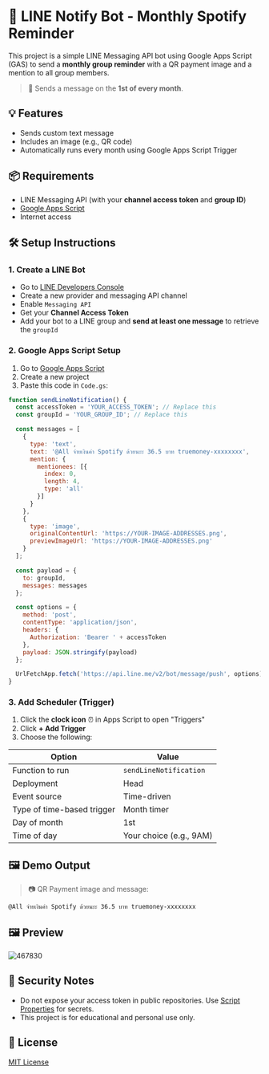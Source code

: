 # 📢 LINE Notify Bot - Monthly Spotify Reminder

This project is a simple LINE Messaging API bot using Google Apps Script (GAS) to send a **monthly group reminder** with a QR payment image and a mention to all group members.

> 📅 Sends a message on the **1st of every month**.

## 💡 Features

- Sends custom text message 
- Includes an image (e.g., QR code)
- Automatically runs every month using Google Apps Script Trigger

## 📦 Requirements

- LINE Messaging API (with your **channel access token** and **group ID**)
- [Google Apps Script](https://script.google.com/)
- Internet access

## 🛠️ Setup Instructions

### 1. Create a LINE Bot

- Go to [LINE Developers Console](https://developers.line.biz/)
- Create a new provider and messaging API channel
- Enable `Messaging API`
- Get your **Channel Access Token**
- Add your bot to a LINE group and **send at least one message** to retrieve the `groupId`

### 2. Google Apps Script Setup

1. Go to [Google Apps Script](https://script.google.com/)
2. Create a new project
3. Paste this code in `Code.gs`:

```javascript
function sendLineNotification() {
  const accessToken = 'YOUR_ACCESS_TOKEN'; // Replace this
  const groupId = 'YOUR_GROUP_ID'; // Replace this

  const messages = [
    {
      type: 'text',
      text: '@All จ่ายเงินค่า Spotify ด้วยนะะ 36.5 บาท truemoney-xxxxxxxx',
      mention: {
        mentionees: [{
          index: 0,
          length: 4,
          type: 'all'
        }]
      }
    },
    {
      type: 'image',
      originalContentUrl: 'https://YOUR-IMAGE-ADDRESSES.png',
      previewImageUrl: 'https://YOUR-IMAGE-ADDRESSES.png'
    }
  ];

  const payload = {
    to: groupId,
    messages: messages
  };

  const options = {
    method: 'post',
    contentType: 'application/json',
    headers: {
      Authorization: 'Bearer ' + accessToken
    },
    payload: JSON.stringify(payload)
  };

  UrlFetchApp.fetch('https://api.line.me/v2/bot/message/push', options);
}
```

### 3. Add Scheduler (Trigger)

1. Click the **clock icon** ⏰ in Apps Script to open "Triggers"
2. Click **+ Add Trigger**
3. Choose the following:

| Option              | Value                    |
|---------------------|--------------------------|
| Function to run     | `sendLineNotification`        |
| Deployment          | Head                     |
| Event source        | Time-driven              |
| Type of time-based trigger | Month timer         |
| Day of month        | 1st                     |
| Time of day         | Your choice (e.g., 9AM)  |


## 🖼️ Demo Output

> 📷 QR Payment image and message:
```
@All จ่ายเงินค่า Spotify ด้วยนะะ 36.5 บาท truemoney-xxxxxxxx
```

## 🖼️ Preview
![467830](https://github.com/user-attachments/assets/84bcc29e-c700-4968-a775-2b3f7b4193a9)

## 🔐 Security Notes

- Do not expose your access token in public repositories. Use [Script Properties](https://developers.google.com/apps-script/guides/properties) for secrets.
- This project is for educational and personal use only.

## 📄 License

[MIT License](LICENSE)

